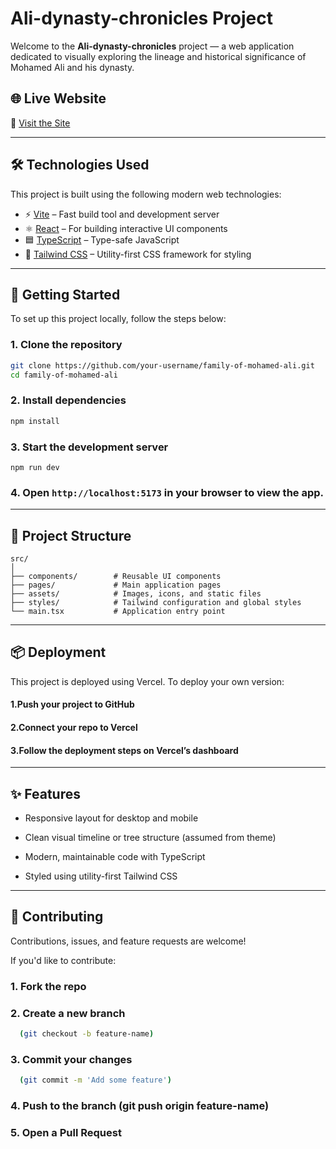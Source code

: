 # Ali-dynasty-chronicles Project

Welcome to the **Ali-dynasty-chronicles** project — a web application dedicated to visually exploring the lineage and historical significance of Mohamed Ali and his dynasty.

## 🌐 Live Website

🔗 [Visit the Site](https://ali-dynasty-chronicles.vercel.app/)

---

## 🛠️ Technologies Used

This project is built using the following modern web technologies:

- ⚡ [Vite](https://vitejs.dev/) – Fast build tool and development server
- ⚛️ [React](https://reactjs.org/) – For building interactive UI components
- 🟦 [TypeScript](https://www.typescriptlang.org/) – Type-safe JavaScript
- 🎨 [Tailwind CSS](https://tailwindcss.com/) – Utility-first CSS framework for styling

---

## 🚀 Getting Started

To set up this project locally, follow the steps below:

### 1. Clone the repository

```bash
git clone https://github.com/your-username/family-of-mohamed-ali.git
cd family-of-mohamed-ali
```
### 2. Install dependencies

```bash
npm install
```
### 3. Start the development server

```
npm run dev
```

### 4. Open `http://localhost:5173` in your browser to view the app.

---

## 📁 Project Structure

```
src/
│
├── components/        # Reusable UI components
├── pages/             # Main application pages
├── assets/            # Images, icons, and static files
├── styles/            # Tailwind configuration and global styles
└── main.tsx           # Application entry point
```
---

## 📦 Deployment

This project is deployed using Vercel. To deploy your own version:

#### 1.Push your project to GitHub

#### 2.Connect your repo to Vercel

#### 3.Follow the deployment steps on Vercel’s dashboard

---

## ✨ Features

- Responsive layout for desktop and mobile

- Clean visual timeline or tree structure (assumed from theme)

- Modern, maintainable code with TypeScript

- Styled using utility-first Tailwind CSS

---


## 🤝 Contributing

Contributions, issues, and feature requests are welcome!

If you'd like to contribute:

 ### 1. Fork the repo

 ### 2. Create a new branch 
```bash
  (git checkout -b feature-name)
```
 ### 3. Commit your changes 
```bash
  (git commit -m 'Add some feature')
```
 ### 4. Push to the branch (git push origin feature-name)

 ### 5. Open a Pull Request
